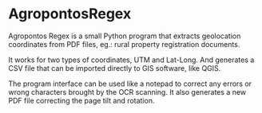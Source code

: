 # AgropontosRegex

Agropontos Regex is a small Python program that extracts geolocation coordinates from PDF files, eg.: rural property registration documents.

It works for two types of coordinates, UTM and Lat-Long. And generates a CSV file that can be imported directly to GIS software, like QGIS.

The program interface can be used like a notepad to correct any errors or wrong characters brought by the OCR scanning. It also generates a new PDF file correcting the page tilt and rotation.
